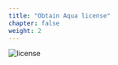 ```yaml
---
title: "Obtain Aqua license"
chapter: false
weight: 2
---
```


![license](/images/configure_aqua/license-generation-form.png)